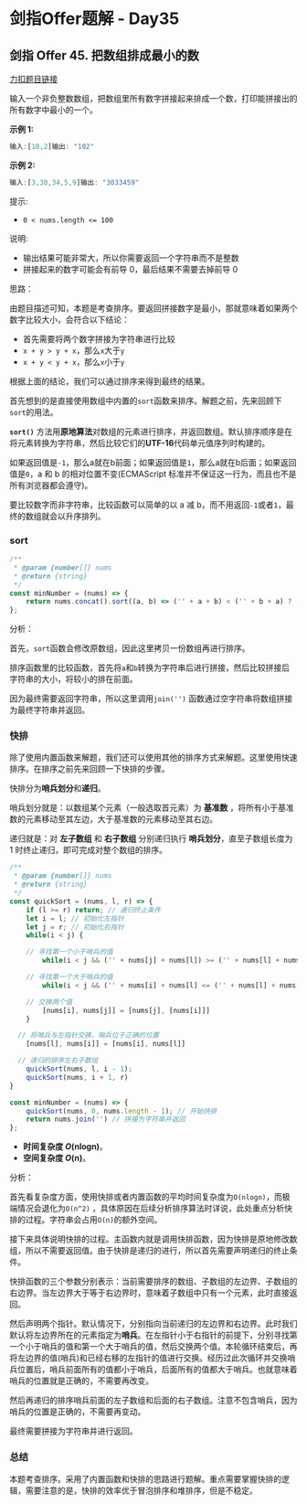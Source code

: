 # **剑指Offer题解 - Day35**

## **剑指 Offer 45. 把数组排成最小的数**

[力扣题目链接](https://leetcode-cn.com/leetbook/read/illustration-of-algorithm/59ypcj/)

输入一个非负整数数组，把数组里所有数字拼接起来排成一个数，打印能拼接出的所有数字中最小的一个。

**示例 1:**

```jsx
输入:[10,2]输出: "102"
```

**示例 2:**

```jsx
输入:[3,30,34,5,9]输出: "3033459"
```

提示:

- `0 < nums.length <= 100`

说明:

- 输出结果可能非常大，所以你需要返回一个字符串而不是整数
- 拼接起来的数字可能会有前导 0，最后结果不需要去掉前导 0

思路：

由题目描述可知，本题是考查排序。要返回拼接数字是最小，那就意味着如果两个数字比较大小，会符合以下结论：

- 首先需要将两个数字拼接为字符串进行比较
- `x + y > y + x`，那么`x`大于`y`
- `x + y < y + x`，那么`x`小于`y`

根据上面的结论，我们可以通过排序来得到最终的结果。

首先想到的是直接使用数组中内置的`sort`函数来排序。解题之前，先来回顾下`sort`的用法。

**`sort()`** 方法用**原地算法**对数组的元素进行排序，并返回数组。默认排序顺序是在将元素转换为字符串，然后比较它们的**UTF-16**代码单元值序列时构建的。

如果返回值是`-1`，那么a就在b前面；如果返回值是`1`，那么a就在b后面；如果返回值是`0`，a 和 b 的相对位置不变(ECMAScript 标准并不保证这一行为，而且也不是所有浏览器都会遵守)。

要比较数字而非字符串，比较函数可以简单的以 a 减 b，而不用返回`-1`或者`1`，最终的数组就会以升序排列。

### sort

```jsx
/**
 * @param {number[]} nums
 * @return {string}
 */
const minNumber = (nums) => {
    return nums.concat().sort((a, b) => ('' + a + b) < ('' + b + a) ? -1 : 1).join('');
};
```

分析：

首先，`sort`函数会修改原数组，因此这里拷贝一份数组再进行排序。

排序函数里的比较函数，首先将`a`和`b`转换为字符串后进行拼接，然后比较拼接后字符串的大小，将较小的排在前面。

因为最终需要返回字符串，所以这里调用`join('')` 函数通过空字符串将数组拼接为最终字符串并返回。

### 快排

除了使用内置函数来解题，我们还可以使用其他的排序方式来解题。这里使用快速排序。在排序之前先来回顾一下快排的步骤。

快排分为**哨兵划分**和**递归**。

哨兵划分就是：以数组某个元素（一般选取首元素）为 **基准数** ，将所有小于基准数的元素移动至其左边，大于基准数的元素移动至其右边。

递归就是：对 **左子数组** 和 **右子数组** 分别递归执行 **哨兵划分**，直至子数组长度为 1 时终止递归，即可完成对整个数组的排序。

```jsx
/**
 * @param {number[]} nums
 * @return {string}
 */
const quickSort = (nums, l, r) => {
    if (l >= r) return; // 递归终止条件
    let i = l; // 初始化左指针
    let j = r; // 初始化右指针
    while(i < j) {

    // 寻找第一个小于哨兵的值
        while(i < j && ('' + nums[j] + nums[l]) >= ('' + nums[l] + nums[j])) j--;

    // 寻找第一个大于哨兵的值
        while(i < j && ('' + nums[i] + nums[l] <= ('' + nums[l] + nums[i]))) i++;

    // 交换两个值
        [nums[i], nums[j]] = [nums[j], [nums[i]]]
    }

  // 将哨兵与左指针交换，哨兵位于正确的位置
    [nums[l], nums[i]] = [nums[i], nums[l]]

  // 递归的排序左右子数组
    quickSort(nums, l, i - 1);
    quickSort(nums, i + 1, r)
}

const minNumber = (nums) => {
    quickSort(nums, 0, nums.length - 1); // 开始快排
    return nums.join('') // 拼接为字符串并返回
};
```

- **时间复杂度 *O*(nlogn)**。
- **空间复杂度 *O*(n)**。

分析：

首先看复杂度方面，使用快排或者内置函数的平均时间复杂度为`O(nlogn)`，而极端情况会退化为`O(n^2)` ，具体原因在后续分析排序算法时详说，此处重点分析快排的过程。字符串会占用`O(n)`的额外空间。

接下来具体说明快排的过程。主函数内就是调用快排函数，因为快排是原地修改数组，所以不需要返回值。由于快排是递归的进行，所以首先需要声明递归的终止条件。

快排函数的三个参数分别表示：当前需要排序的数组、子数组的左边界、子数组的右边界。当左边界大于等于右边界时，意味着子数组中只有一个元素，此时直接返回。

然后声明两个指针。默认情况下，分别指向当前递归的左边界和右边界。此时我们默认将左边界所在的元素指定为**哨兵**。在左指针小于右指针的前提下，分别寻找第一个小于哨兵的值和第一个大于哨兵的值，然后交换两个值。本轮循环结束后，再将左边界的值(哨兵)和已经右移的左指针的值进行交换。经历过此次循环并交换哨兵位置后，哨兵前面所有的值都小于哨兵，后面所有的值都大于哨兵。也就意味着哨兵的位置就是正确的，不需要再改变。

然后再递归的排序哨兵前面的左子数组和后面的右子数组。注意不包含哨兵，因为哨兵的位置是正确的，不需要再变动。

最终需要拼接为字符串并进行返回。

### 总结

本题考查排序。采用了内置函数和快排的思路进行题解。重点需要掌握快排的逻辑，需要注意的是，快排的效率优于冒泡排序和堆排序，但是不稳定。

